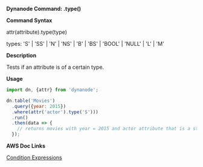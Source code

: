 **Dynanode Command: .type()**

**Command Syntax**

attr(attribute).type(type)

types: 'S' | 'SS' | 'N' | 'NS' | 'B' | 'BS' | 'BOOL' | 'NULL' | 'L' | 'M'  

**Description**

Tests if an attribute is of a certain type.

**Usage**

```javascript
import dn, {attr} from 'dynanode';

dn.table('Movies')
  .query({year: 2015})
  .where(attr('actor').type('S')))
  .run()
  .then(data => {
    // returns movies with year = 2015 and actor attribute that is a string
  });
```

**AWS Doc Links**

[Condition Expressions](http://docs.aws.amazon.com/amazondynamodb/latest/developerguide/Expressions.SpecifyingConditions.html)